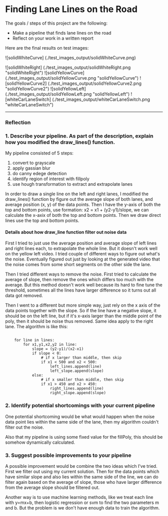 # **Finding Lane Lines on the Road** 

The goals / steps of this project are the following:

* Make a pipeline that finds lane lines on the road
* Reflect on your work in a written report

Here are the final results on test images:

![solidWhiteCurve] (./test_images_output/solidWhiteCurve.png)

![solidWhiteRight] (./test_images_output/solidWhiteRight.png "solidWhiteRight")
![solidYellowCurve] (./test_images_output/solidYellowCurve.png "solidYellowCurve")
![solidYellowCurve2] (./test_images_output/solidYellowCurve2.png "solidYellowCurve2")
![solidYellowLeft] (./test_images_output/solidYellowLeft.png "solidYellowLeft")
![whiteCarLaneSwitch] (./test_images_output/whiteCarLaneSwitch.png "whiteCarLaneSwitch")

---

### Reflection

### 1. Describe your pipeline. As part of the description, explain how you modified the draw_lines() function.

My pipeline consisted of 5 steps:

1. convert to grayscale
2. apply gassian blur
3. do canny edege detection
4. identify region of interest with fillpoly
5. use hough transformation to extract and extrapolate lanes

In order to draw a single line on the left and right lanes, I modified the draw_lines() function by figure out the average slope of both lanes, and average position (x, y) of the data points. Then I have the y-axis of both the top and bottom points, use formation: x2 = x1 + (y2-y1)/slope, we can calculate the x-axix of both the top and bottom points. Then we draw direct lines use the top and bottom points. 

#### Details about how draw_line function filter out noise data 
First I tried to just use the average position and average slope of left lines and right lines each, 
to extrapolate the whole line. But it doesn't work well on the yellow left video. I tried couple of different ways to figure out what's the noise. Eventually figured out just by looking at the generated video that the noise comes from some short segments on the other side the lane. 

Then I tried different ways to remove the noise. First tried to calculate the average of slope, then remove
the ones which differs too much with the average. But this method doesn't work well because its hard to
fine tune the threshold, sometimes all the lines have larger difference so it turns out all data got removed.

Then I went to a different but more simple way, just rely on the x axis of the data points together with the slope.
So if the line have a negative slope, it should be on the left line, but if it's x-axis larger than
the middle point of the poly, then it should be noise thus removed. Same idea apply to the right lane. The algorithm is like this:

```

    for line in lines:
        for x1,y1,x2,y2 in line:
            slope = (y2-y1)/(x2-x1)
            if slope < 0:
                # if x larger than middle, then skip
                if x1 < 500 and x2 < 500:
                    left_lines.append(line)
                    left_slope.append(slope)
            else:
                # if x smaller than middle, then skip
                if x1 > 450 and x2 > 450:
                    right_lines.append(line)
                    right_slope.append(slope)

```

### 2. Identify potential shortcomings with your current pipeline


One potential shortcoming would be what would happen when the noise data point lies within the same side of the lane, then my algorithm couldn't filter out the noise. 

Also that my pipeline is using some fixed value for the fillPoly, this should be somehow dynamically calculated.


### 3. Suggest possible improvements to your pipeline

A possible improvement would be combine the two ideas which I've tried. First we filter out using my current solution. Then for the data points which have similar slope and also lies within the same side of the line, we can do filter again based on the average of slope, those who have larger difference from the average slope should be filtered out. 

Another way is to use machine learning methods, like we treat each line with y=mx+b, then logistic regression or svm to find the two parameters m and b.  But the problem is we don't have enough data to train the algorithm.
